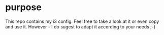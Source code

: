 # purpose

This repo contains my i3 config.
Feel free to take a look at it or even copy and use it. However - I do sugest to adapt it according to your needs ;-) 
